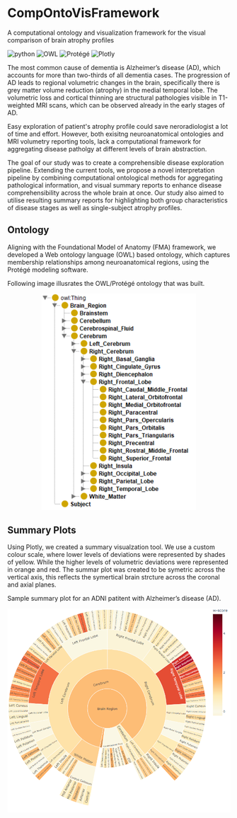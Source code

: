 # CompOntoVisFramework
A computational ontology and visualization framework for the visual comparison of brain atrophy profiles

![python](https://img.shields.io/badge/python-v3.7-green)
![OWL](https://img.shields.io/badge/OWL-v2-orange)
![Protégé](https://img.shields.io/badge/Protégé-v5.6.1-red)
![Plotly](https://img.shields.io/badge/Plotly-v2.24.1-blue)

The most common cause of dementia is Alzheimer’s disease (AD), which accounts for more than two-thirds of all dementia cases. 
The progression of AD leads to regional volumetric changes in the brain, specifically there is grey matter volume reduction (atrophy) in the medial temporal lobe. 
The volumetric loss and cortical thinning are structural pathologies visible in T1-weighted MRI scans, which can be observed already in the early stages of AD.

Easy exploration of patient's atrophy profile could save neroradiologist a lot of time and effort. 
However, both exisitng neuroanatomical ontologies and MRI volumetry reporting tools, lack a computational framework for aggregating disease patholgy at different levels of brain abstraction.

The goal of our study was to create a comprehensible disease exploration pipeline. 
Extending the current tools, we propose a novel interpretation pipeline by combining computational ontological methods for aggregating pathological information, 
and visual summary reports to enhance disease comprehensibility across the whole brain at once. 
Our study also aimed to utilise resulting summary reports for highlighting both group characteristics of disease stages as well as single-subject atrophy profiles.

## Ontology
Aligning with the Foundational Model of Anatomy (FMA) framework, we developed a Web ontology language (OWL) based ontology, 
which captures membership relationships among neuroanatomical regions, using the Protégé modeling software.

Following image illusrates the OWL/Protégé ontology that was built.
<p align="center">
  <img src="/Images/0000-Fig1-b.png" width="348">
</p>
<![OWL/Protégé ontology](/Images/0000-Fig1-b.png)>

## Summary Plots
Using Plotly, we created a summary visualzation tool. 
We use a custom colour scale, where lower levels of deviations were represented by shades of yellow. 
While the higher levels of volumetric deviations were represented in orange and red. 
The summar plot was created to be symetric across the vertical axis, this reflects the symertical brain strcture across the coronal and axial planes. 

Sample summary plot for an ADNI patitent with Alzheimer’s disease (AD).
<p align="center">
  <img src="/Images/0000-Fig3-a.png" width="548">
</p>
<![Summary Plot](/Images/0000-Fig3-a.png)>
